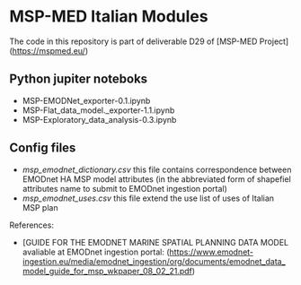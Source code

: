 
# MSP-MED Italian Modules



The code in this repository is part of deliverable D29 of [MSP-MED Project] (https://mspmed.eu/) 

## Python jupiter noteboks

- MSP-EMODNet_exporter-0.1.ipynb
- MSP-Flat_data_model._exporter-1.1.ipynb
- MSP-Exploratory_data_analysis-0.3.ipynb

## Config files

- *msp_emodnet_dictionary.csv* this file contains correspondence between EMODnet HA MSP model attributes (in the abbreviated form of shapefiel attributes name to submit to EMODnet ingestion portal) 
- *msp_emodnet_uses.csv* this file extend the use list of uses of Italian MSP plan

References:
- [GUIDE FOR THE EMODNET MARINE SPATIAL PLANNING DATA MODEL avaliable at EMODnet ingestion portal: (https://www.emodnet-ingestion.eu/media/emodnet_ingestion/org/documents/emodnet_data_model_guide_for_msp_wkpaper_08_02_21.pdf)
